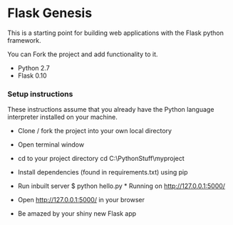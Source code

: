 # Flask Genesis

This is a starting point for building web applications with the Flask python framework.

You can Fork the project and add functionality to it.

- Python 2.7
- Flask 0.10

### Setup instructions

These instructions assume that you already have the Python language interpreter installed on your machine.

- Clone / fork the project into your own local directory
- Open terminal window
- cd to your project directory
        cd C:\PythonStuff\myproject

- Install dependencies (found in requirements.txt) using pip
- Run inbuilt server
        $ python hello.py
        * Running on http://127.0.0.1:5000/

- Open http://127.0.0.1:5000/ in your browser
- Be amazed by your shiny new Flask app